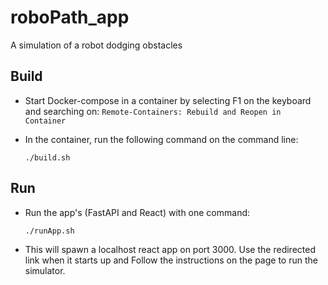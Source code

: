 # roboPath_app
A simulation of a robot dodging obstacles

## Build
- Start Docker-compose in a container by selecting F1 on the keyboard and searching on:
    ```Remote-Containers: Rebuild and Reopen in Container```
    
- In the container, run the following command on the command line:

    ```./build.sh```

## Run
- Run the app's (FastAPI and React) with one command:

    ```./runApp.sh```
    
- This will spawn a localhost react app on port 3000. Use the redirected link when it starts up and Follow the instructions on the page to run the simulator.
